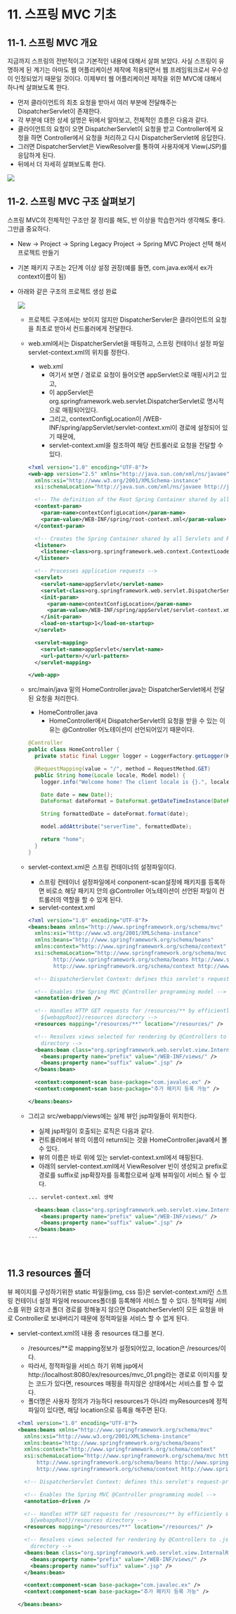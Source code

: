 # 11. 스프링 MVC 기초

## 11-1. 스프링 MVC 개요

지금까지 스프링의 전반적이고 기본적인 내용에 대해서 살펴 보았다. 사실 스프링이 유명하게 된 계기는 아마도 웹 어플리케이션 제작에 적용되면서 웹 프레임워크로서 우수성이 인정되었기 때문일 것이다. 이제부터 웹 어플리케이션 제작을 위한 MVC에 대해서 하나씩 살펴보도록 한다.

* 먼저 클라이언트의 최초 요청을 받아서 여러 부분에 전달해주는 DispatcherServlet이 존재한다.
* 각 부분에 대한 상세 설명은 뒤에서 알아보고, 전체적인 흐름은 다음과 같다.
* 클라이언트의 요청이 오면 DispatcherServlet이 요청을 받고 Controller에게 요청을 하면 Controller에서 요청을 처리하고 다시 DispatcherServlet에 응답한다.
* 그러면 DispatcherServlet은 ViewResolver를 통하여 사용자에게 View(JSP)를 응답하게 된다.
* 뒤에서 더 자세히 살펴보도록 한다.

![](https://github.com/namjunemy/TIL/blob/master/Spring/img/mvc_01.png?raw=true)

  

## 11-2. 스프링 MVC 구조 살펴보기

스프링 MVC의 전체적인 구조만 잘 정리를 해도, 반 이상을 학습한거라 생각해도 좋다. 그만큼 중요하다.

* New -> Project -> Spring Legacy Project -> Spring MVC Project 선택 해서 프로젝트 만들기

* 기본 패키지 구조는 2단계 이상 설정 권장(예를 들면, com.java.ex에서 ex가 context이름이 됨)

* 아래와 같은 구조의 프로젝트 생성 완료

  ![](https://github.com/namjunemy/TIL/blob/master/Spring/img/mvc_02.png?raw=true)

  * 프로젝트 구조에서는 보이지 않지만 DispatcherServler은 클라이언트의 요청을 최초로 받아서 컨드롤러에게 전달한다.

  * web.xml에서는 DispatcherServlet을 매핑하고, 스프링 컨테이너 설정 파일 servlet-context.xml의 위치를 정한다.

    - web.xml
      - 여기서 보면 / 경로로 요청이 들어오면 appServlet으로 매핑시키고 있고,
      - 이 appServlet은 org.springframework.web.servlet.DispatcherServlet로 명시적으로 매핑되어있다.
      - 그리고, contextConfigLocation이 /WEB-INF/spring/appServlet/servlet-context.xml이 경로에 설정되어 있기 때문에,
      - servlet-context.xml을 참조하여 해당 컨트롤러로 요청을 전달할 수 있다.

    ```xml
    <?xml version="1.0" encoding="UTF-8"?>
    <web-app version="2.5" xmlns="http://java.sun.com/xml/ns/javaee"
      xmlns:xsi="http://www.w3.org/2001/XMLSchema-instance"
      xsi:schemaLocation="http://java.sun.com/xml/ns/javaee http://java.sun.com/xml/ns/javaee/web-app_2_5.xsd">

      <!-- The definition of the Root Spring Container shared by all Servlets and Filters -->
      <context-param>
        <param-name>contextConfigLocation</param-name>
        <param-value>/WEB-INF/spring/root-context.xml</param-value>
      </context-param>

      <!-- Creates the Spring Container shared by all Servlets and Filters -->
      <listener>
        <listener-class>org.springframework.web.context.ContextLoaderListener</listener-class>
      </listener>

      <!-- Processes application requests -->
      <servlet>
        <servlet-name>appServlet</servlet-name>
        <servlet-class>org.springframework.web.servlet.DispatcherServlet</servlet-class>
        <init-param>
          <param-name>contextConfigLocation</param-name>
          <param-value>/WEB-INF/spring/appServlet/servlet-context.xml</param-value>
        </init-param>
        <load-on-startup>1</load-on-startup>
      </servlet>

      <servlet-mapping>
        <servlet-name>appServlet</servlet-name>
        <url-pattern>/</url-pattern>
      </servlet-mapping>

    </web-app>
    ```

  * src/main/java 밑의 HomeController.java는 DispatcherServlet에서 전달된 요청을 처리한다.

    * HomeController.java
      * HomeController에서 DispatcherServlet의 요청을 받을 수 있는 이유는 @Controller 어노테이션이 선언되어있기 때문이다.

    ```java
    @Controller
    public class HomeController {
      private static final Logger logger = LoggerFactory.getLogger(HomeController.class);

      @RequestMapping(value = "/", method = RequestMethod.GET)
      public String home(Locale locale, Model model) {
        logger.info("Welcome home! The client locale is {}.", locale);

        Date date = new Date();
        DateFormat dateFormat = DateFormat.getDateTimeInstance(DateFormat.LONG, DateFormat.LONG, locale);

        String formattedDate = dateFormat.format(date);

        model.addAttribute("serverTime", formattedDate);

        return "home";
      }
    }
    ```

  * servlet-context.xml은 스프링 컨테이너의 설정파일이다.

    * 스프링 컨테이너 설정파일에서 conponent-scan설정에 패키지를 등록하면 비로소 해당 패키지 안의 @Controller 어노테이션이 선언된 파일이 컨트롤러의 역할을 할 수 있게 된다.
    * servlet-context.xml

    ```xml
    <?xml version="1.0" encoding="UTF-8"?>
    <beans:beans xmlns="http://www.springframework.org/schema/mvc"
      xmlns:xsi="http://www.w3.org/2001/XMLSchema-instance"
      xmlns:beans="http://www.springframework.org/schema/beans"
      xmlns:context="http://www.springframework.org/schema/context"
      xsi:schemaLocation="http://www.springframework.org/schema/mvc http://www.springframework.org/schema/mvc/spring-mvc.xsd
    		http://www.springframework.org/schema/beans http://www.springframework.org/schema/beans/spring-beans.xsd
    		http://www.springframework.org/schema/context http://www.springframework.org/schema/context/spring-context.xsd">

      <!-- DispatcherServlet Context: defines this servlet's request-processing infrastructure -->

      <!-- Enables the Spring MVC @Controller programming model -->
      <annotation-driven />

      <!-- Handles HTTP GET requests for /resources/** by efficiently serving up static resources in the
        ${webappRoot}/resources directory -->
      <resources mapping="/resources/**" location="/resources/" />

      <!-- Resolves views selected for rendering by @Controllers to .jsp resources in the /WEB-INF/views
        directory -->
      <beans:bean class="org.springframework.web.servlet.view.InternalResourceViewResolver">
        <beans:property name="prefix" value="/WEB-INF/views/" />
        <beans:property name="suffix" value=".jsp" />
      </beans:bean>

      <context:component-scan base-package="com.javalec.ex" />
      <context:component-scan base-package="추가 패키지 등록 가능" />

    </beans:beans>
    ```

  * 그리고 src/webapp/views에는 실제 뷰인 jsp파일들이 위치한다.

    * 실제 jsp파일이 호출되는 로직은 다음과 같다.
    * 컨트롤러에서 뷰의 이름이 return되는 것을 HomeController.java에서 볼 수 있다.
    * 뷰의 이름은 바로 위에 있는 servlet-context.xml에서 매핑된다.
    * 아래의 servlet-context.xml에서 ViewResolver 빈이 생성되고 prefix로 경로를 suffix로 jsp확장자를 등록함으로써 실제 뷰파일이 서비스 될 수 있다.

    ```xml
    ... servlet-context.xml 생략

      <beans:bean class="org.springframework.web.servlet.view.InternalResourceViewResolver">
        <beans:property name="prefix" value="/WEB-INF/views/" />
        <beans:property name="suffix" value=".jsp" />
      </beans:bean>
    ...
    ```

    ​

## 11.3 resources 폴더

뷰 페이지를 구성하기위한 static 파일들(img, css 등)은 servlet-context.xml인 스프링 컨테이너 설정 파일에 resources폴더를 등록해야 서비스 할 수 있다. 정적파일 서비스를 위한 요청과 폴더 경로를 정해놓지 않으면 DispatcherServlet이 모든 요청을 바로 Controller로 보내버리기 때문에 정적파일을 서비스 할 수 없게 된다.

- servlet-context.xml의 내용 중 resources 태그를 본다.

  - /resources/**로 mapping정보가 설정되어있고, location은 /resources/이다.
  - 따라서, 정적파일을 서비스 하기 위해 jsp에서 http://localhost:8080/ex/resources/mvc_01.png라는 경로로 이미지를 찾는 코드가 있다면, resources 매핑을 하지않은 상태에서는 서비스를 할 수 없다.
  - 폴더명은 사용자 정의가 가능하다 resources가 아니라 myResources에 정적파일이 있다면, 해당 location으로 등록을 해주면 된다.

  ```xml
  <?xml version="1.0" encoding="UTF-8"?>
  <beans:beans xmlns="http://www.springframework.org/schema/mvc"
    xmlns:xsi="http://www.w3.org/2001/XMLSchema-instance"
    xmlns:beans="http://www.springframework.org/schema/beans"
    xmlns:context="http://www.springframework.org/schema/context"
    xsi:schemaLocation="http://www.springframework.org/schema/mvc http://www.springframework.org/schema/mvc/spring-mvc.xsd
  		http://www.springframework.org/schema/beans http://www.springframework.org/schema/beans/spring-beans.xsd
  		http://www.springframework.org/schema/context http://www.springframework.org/schema/context/spring-context.xsd">

    <!-- DispatcherServlet Context: defines this servlet's request-processing infrastructure -->

    <!-- Enables the Spring MVC @Controller programming model -->
    <annotation-driven />

    <!-- Handles HTTP GET requests for /resources/** by efficiently serving up static resources in the
      ${webappRoot}/resources directory -->
    <resources mapping="/resources/**" location="/resources/" />

    <!-- Resolves views selected for rendering by @Controllers to .jsp resources in the /WEB-INF/views
      directory -->
    <beans:bean class="org.springframework.web.servlet.view.InternalResourceViewResolver">
      <beans:property name="prefix" value="/WEB-INF/views/" />
      <beans:property name="suffix" value=".jsp" />
    </beans:bean>

    <context:component-scan base-package="com.javalec.ex" />
    <context:component-scan base-package="추가 패키지 등록 가능" />

  </beans:beans>
  ```